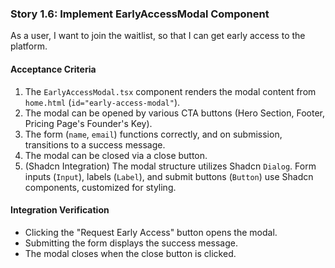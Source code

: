### Story 1.6: Implement EarlyAccessModal Component

As a user, I want to join the waitlist, so that I can get early access to the platform.

#### Acceptance Criteria

1.  The `EarlyAccessModal.tsx` component renders the modal content from `home.html` (`id="early-access-modal"`).
2.  The modal can be opened by various CTA buttons (Hero Section, Footer, Pricing Page's Founder's Key).
3.  The form (`name`, `email`) functions correctly, and on submission, transitions to a success message.
4.  The modal can be closed via a close button.
5.  (Shadcn Integration) The modal structure utilizes Shadcn `Dialog`. Form inputs (`Input`), labels (`Label`), and submit buttons (`Button`) use Shadcn components, customized for styling.

#### Integration Verification

* Clicking the "Request Early Access" button opens the modal.
* Submitting the form displays the success message.
* The modal closes when the close button is clicked.